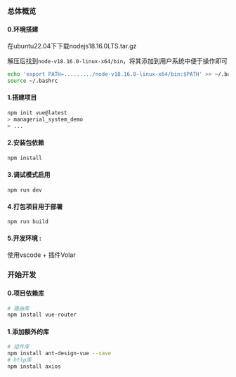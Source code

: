 ### 总体概览

#### 0.环境搭建

在ubuntu22.04下下载nodejs18.16.0LTS.tar.gz

解压后找到`node-v18.16.0-linux-x64/bin`，将其添加到用户系统中便于操作即可

```bash
echo 'export PATH=........./node-v18.16.0-linux-x64/bin:$PATH' >> ~/.bashrc
source ~/.bashrc
```



#### 1.搭建项目

```bash
npm init vue@latest
> managerial_system_demo
> ...
```

#### 2.安装包依赖

```bash
npm install
```

#### 3.调试模式启用

```
npm run dev
```

#### 4.打包项目用于部署

```
npm run build
```

#### 5.开发环境 : 

使用vscode + 插件Volar



### 开始开发

#### 0.项目依赖库

```bash
# 路由库
npm install vue-router
```



#### 1.添加额外的库

```bash
# 组件库
npm install ant-design-vue --save
# http库
npm install axios
```

